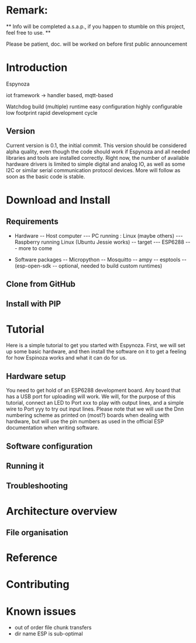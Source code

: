 # Remark:
** Info will be completed a.s.a.p., if you happen to stumble on this project, feel free to use. **

Please be patient, doc. will be worked on before first public announcement

# Introduction

Espynoza

iot framework -> handler based, mqtt-based

Watchdog
build (multiple) runtime
easy configuration
highly configurable
low footprint
rapid development cycle


## Version
Current version is 0.1, the initial commit.
This version should be considered alpha quality, even though the code should work if Espynoza and all needed libraries and tools are installed correctly.
Right now, the number of available hardware drivers is limited to simple digital and analog IO, as well as some I2C or similar serial communication protocol devices. More will follow as soon as the basic code is stable.


# Download and Install
## Requirements
- Hardware
-- Host computer
--- PC running : Linux (maybe others)
--- Raspberry running Linux (Ubuntu Jessie works)
-- target
--- ESP6288 
--- more to come

- Software packages
-- Micropython 
-- Mosquitto
-- ampy
-- esptools
-- (esp-open-sdk -- optional, needed to build custom runtimes)

## Clone from GitHub

## Install with PIP

# Tutorial
Here is a simple tutorial to get you started with Espynoza. First, we will set up some basic hardware, and then install the software on it to get a feeling for how Espinoza works and what it can do for us.

## Hardware setup
You need to get hold of an ESP6288 development board. Any board that has a USB port for uploading will work. We will, for the purpose of this tutorial, connect an LED to Port xxx to play with output lines, and a simple wire to Port yyy to try out input lines. Please note that we will use the Dnn numbering scheme as printed on (most?) boards when dealing with hardware, but will use the pin numbers as used in the official ESP documentation when writing software.

## Software configuration
## Running it
## Troubleshooting

# Architecture overview
## File organisation

# Reference

# Contributing

# Known issues
- out of order file chunk transfers
- dir name ESP is sub-optimal
